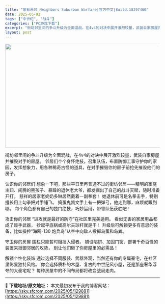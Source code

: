 ```yaml
---
title: "家有恶邻 Neighbors Suburban Warfare|官方中文|Build.18297460"
date: 2025-05-02
tags: ["中世纪", "战斗"]
categories: ["PC游戏下载"]
excerpt: "街坊邻里间的争斗升级为全面混战，在4v4的对决中展开激烈较量，武装自家房屋并摧毁对手的房屋。 邻居们个个身怀绝技，召集队伍，布置防御工事守护你的家园，发挥想象力，用各种稀奇古怪的道具，在对手摧毁你的房子前抢先摧毁他们的房子。 认识你的邻居们 想象一下吧，那些平日里再普通不过的街坊邻居——精明的家庭主&hellip;"
layout: post
---
```


<img class="aligncenter size-full wp-image-129888" src="https://sky.sfcrom.com/wp-content/uploads/2025/05/2025050207312251.webp" alt="" width="600" height="338" />

街坊邻里间的争斗升级为全面混战，在4v4的对决中展开激烈较量，武装自家房屋并摧毁对手的房屋。 邻居们个个身怀绝技，召集队伍，布置防御工事守护你的家园，发挥想象力，用各种稀奇古怪的道具，在对手摧毁你的房子前抢先摧毁他们的房子。

认识你的邻居们
想象一下吧，那些平日里再普通不过的街坊邻居——精明的家庭主妇、闹腾的熊孩子、暴躁的退休老大爷，都发掘出了自己的战斗天赋，随时准备开打。 慈祥的居家老奶奶多琳居然戴着一副拳套！ 她退休前可是名拳击手，特别擅长用上勾拳把对手锤飞。 捣蛋鬼凯文手上有一把弹弓，他走到哪，麻烦就跟到哪。 每个角色都有自己的独门绝技，巧妙运用，带领队伍获胜吧！

攻击你的邻居
“进攻就是最好的防守”在社区里完美适用。 看似无害的家居用品都成了趁手武器， 抄起平底锅或高尔夫球杆就是干！ 升级后可解锁更多有意思的装备，比如操控“海鸥-130 炮兵鸟”从空中向敌人投掷鸟蛋和鸟粪。

守卫你的房屋
围栏只能暂时阻挡入侵者。 铺设陷阱、加固门窗、部署千奇百怪的装置来抵御邻居的攻势， 别让他们砸了你房屋里的必需品！

解锁个性化装饰
通过选择不同服装、武器外观，当然还有你的专属豪宅，在社区里彰显独特风格。 你会选择质朴的木屋、复古的中世纪风小屋，还是那座奢华浮夸的大豪宅呢？ 每种房屋中的不同布局都将改变战局走向。

---
📖 **下载地址/原文地址：** 本文最初发布于我的博客网站：[https://sky.sfcrom.com/2025/05/129881](https://sky.sfcrom.com/2025/05/129881)
